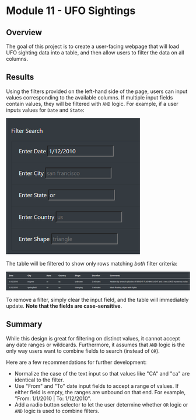 # Module 11 - UFO Sightings
## Overview
The goal of this project is to create a user-facing webpage that will load UFO sighting data into a table, and then allow users to filter the data on all columns.
## Results
Using the filters provided on the left-hand side of the page, users can input values corresponding to the available columns. If multiple input fields contain values, they will be filtered with `AND` logic. For example, if a user inputs values for `Date` and `State`:

![Filters](./resources/filters.png)

The table will be filtered to show only rows matching *both* filter criteria:

![Table](./resources/table.png)

To remove a filter, simply clear the input field, and the table will immediately update. **Note that the fields are case-sensitive**.
## Summary
While this design is great for filtering on distinct values, it cannot accept any date ranges or wildcards.  Furthermore, it assumes that `AND` logic is the only way users want to combine fields to search (instead of `OR`).

Here are a few recommendations for further development:
* Normalize the case of the text input so that values like "CA" and "ca" are identical to the filter.
* Use "From" and "To" date input fields to accept a range of values. If either field is empty, the ranges are unbound on that end. For example, "From: 1/1/2010 | To: 1/12/2010". 
* Add a radio button selector to let the user determine whether `OR` logic or `AND` logic is used to combine filters.